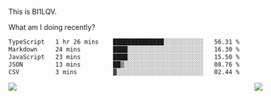 This is BI1LQV.

What am I doing recently?

<!--START_SECTION:waka-->

```txt
TypeScript   1 hr 26 mins    ██████████████░░░░░░░░░░░   56.31 %
Markdown     24 mins         ████░░░░░░░░░░░░░░░░░░░░░   16.30 %
JavaScript   23 mins         ████░░░░░░░░░░░░░░░░░░░░░   15.50 %
JSON         13 mins         ██▒░░░░░░░░░░░░░░░░░░░░░░   08.76 %
CSV          3 mins          ▓░░░░░░░░░░░░░░░░░░░░░░░░   02.44 %
```

<!--END_SECTION:waka-->
<img align="right" src="https://github-readme-stats.vercel.app/api?username=bi1lqv&show_icons=true&count_private=true">

<img src="https://metrics.lecoq.io/bi1lqv?template=classic&base.activity=0&base.community=0&base.repositories=0&base.metadata=0&isocalendar=1&base=header%2C%20activity%2C%20community%2C%20repositories%2C%20metadata&base.indepth=false&base.hireable=false&isocalendar=false&isocalendar.duration=full-year&config.timezone=Asia%2FShanghai">
